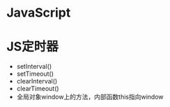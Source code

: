 # JavaScript

# JS定时器

- setInterval()
- setTimeout()
- clearInterval()
- clearTimeout()
- 全局对象window上的方法，内部函数this指向window
